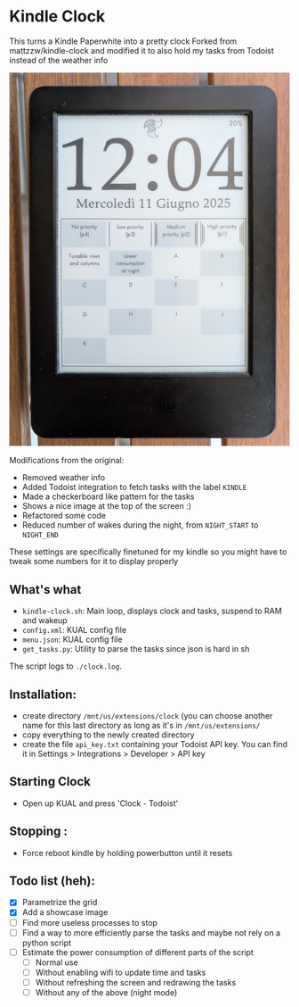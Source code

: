 # Kindle Clock

This turns a Kindle Paperwhite into a pretty clock 
Forked from mattzzw/kindle-clock and modified it to also hold my tasks from Todoist instead of the weather info

![showcase image of the clock](kindle_clock.jpg)

Modifications from the original:
* Removed weather info
* Added Todoist integration to fetch tasks with the label `KINDLE`
* Made a checkerboard like pattern for the tasks
* Shows a nice image at the top of the screen :)
* Refactored some code
* Reduced number of wakes during the night, from `NIGHT_START` to `NIGHT_END`

These settings are specifically finetuned for my kindle so you might have to tweak some numbers for it to display properly

## What's what
* `kindle-clock.sh`: Main loop, displays clock and tasks, suspend to RAM and wakeup
* `config.xml`: KUAL config file
* `menu.json`: KUAL config file
* `get_tasks.py`: Utility to parse the tasks since json is hard in sh

The script logs to `./clock.log`.

## Installation:
* create directory `/mnt/us/extensions/clock` (you can choose another name for this last directory as long as it's in `/mnt/us/extensions/`
* copy everything to the newly created directory 
* create the file `api_key.txt` containing your Todoist API key. You can find it in Settings > Integrations > Developer > API key

## Starting Clock
* Open up KUAL and press 'Clock - Todoist'

## Stopping :
* Force reboot kindle by holding powerbutton until it resets

## Todo list (heh):
* [x] Parametrize the grid
* [x] Add a showcase image
* [ ] Find more useless processes to stop 
* [ ] Find a way to more efficiently parse the tasks and maybe not rely on a python script
* [ ] Estimate the power consumption of different parts of the script
    * [ ] Normal use
    * [ ] Without enabling wifi to update time and tasks
    * [ ] Without refreshing the screen and redrawing the tasks
    * [ ] Without any of the above (night mode)
